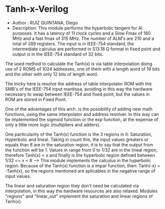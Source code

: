 # Tanh-x-Verilog

- Author :     RUIZ QUINTANA, Diego
- Description: This module performs the hyperbolic 
  tangent for AI purposes. It has a latency of 11
  clock cycles and a Slow Fmax of 160 MHz and a 
  fast fmax of 315 MHz. The number of ALM's are 210
  and a total of 289 registers. The input is in 
  IEEE-754 standard, the intermediate calculus are
  performed in S13.18 Q format in fixed point and 
  output is in the IEEE-754 standard of 32 bits.

The used method to calculate the Tanh(x) is via
table interpolation doing use of 2 ROMS of 1024
addresses, one of them with a length word of 19
bits and the other with only 12 bits of length word.

The tricky here is resolve the address of table 
interpolator ROM with the SMB's of the IEEE-754 input 
mantissa, avoiding in this way the hardware necessary 
to swap between IEEE-754 and fixed point, but 
the values in ROM are stored in Fixed Point.

One of the advantages of this arch. is the possibility 
of adding new math functions, using the same interpolator
and address resolver. In this way can be implemented 
the sigmoid function or the exp function, at the expense of
only a little more logic (multipliers and adders).

One particularity of the Tanh(x) function is the 3 regions in it:
Saturation, Hyperbolic and lineal. Taking in count this, the input values
greaters or equals than 8 are in the saturation region, it is to say that
the output from the function will be 1. Values in range from 0 to
1/32 are in the lineal region, therefore Tanh(x) = x and finally is
the hyperbolic region defined between 1/32 <= x < 8 --> This module
implements the calculus in the hyperbolic region. Because of the Tanh(x) 
function is a impar function, then: Tanh(-x) = -Tanh(x), so the regions
mentioned are aplicables in the negative range of input values.

The linear and saturation region they don't need be calculated via interpolation,
in this way the hardware resources are also relaxed. Modules "regions"
and "linear_out" implement the saturation and linear regions of Tanh(x).
